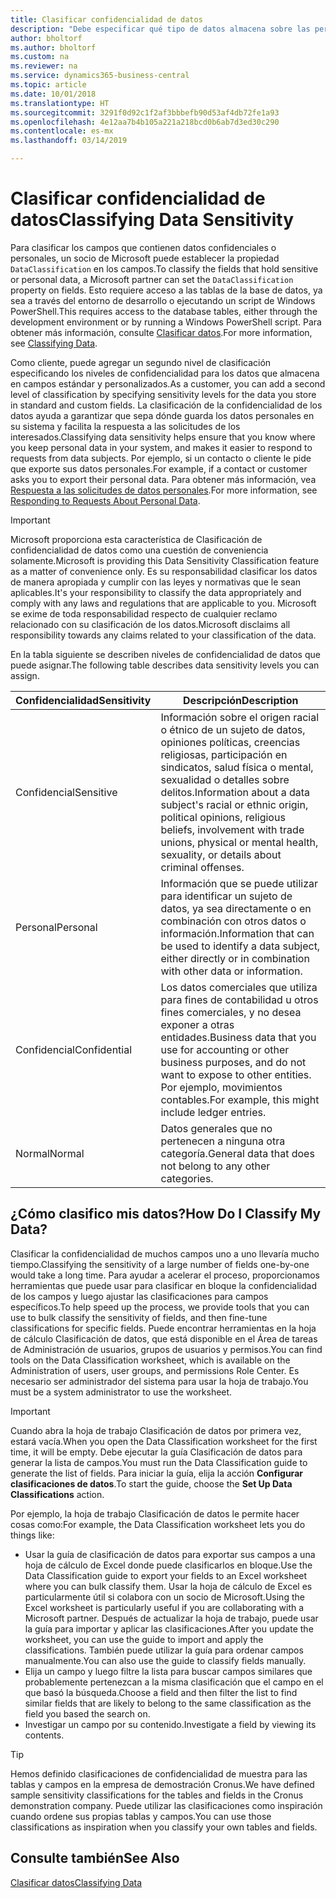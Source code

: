 ```yaml
---
title: Clasificar confidencialidad de datos
description: "Debe especificar qué tipo de datos almacena sobre las personas para que pueda responder a las solicitudes de los asuntos de datos."
author: bholtorf
ms.author: bholtorf
ms.custom: na
ms.reviewer: na
ms.service: dynamics365-business-central
ms.topic: article
ms.date: 10/01/2018
ms.translationtype: HT
ms.sourcegitcommit: 3291f0d92c1f2af3bbbefb90d53af4db72fe1a93
ms.openlocfilehash: 4e12aa7b4b105a221a218bcd0b6ab7d3ed30c290
ms.contentlocale: es-mx
ms.lasthandoff: 03/14/2019

---
```


# <a name="classifying-data-sensitivity"></a><span data-ttu-id="6b97c-103">Clasificar confidencialidad de datos</span><span class="sxs-lookup"><span data-stu-id="6b97c-103">Classifying Data Sensitivity</span></span>
<span data-ttu-id="6b97c-104">Para clasificar los campos que contienen datos confidenciales o personales, un socio de Microsoft puede establecer la propiedad ```DataClassification``` en los campos.</span><span class="sxs-lookup"><span data-stu-id="6b97c-104">To classify the fields that hold sensitive or personal data, a Microsoft partner can set the ```DataClassification``` property on fields.</span></span> <span data-ttu-id="6b97c-105">Esto requiere acceso a las tablas de la base de datos, ya sea a través del entorno de desarrollo o ejecutando un script de Windows PowerShell.</span><span class="sxs-lookup"><span data-stu-id="6b97c-105">This requires access to the database tables, either through the development environment or by running a Windows PowerShell script.</span></span> <span data-ttu-id="6b97c-106">Para obtener más información, consulte [Clasificar datos](https://docs.microsoft.com/en-us/dynamics-nav/classifying-data).</span><span class="sxs-lookup"><span data-stu-id="6b97c-106">For more information, see [Classifying Data](https://docs.microsoft.com/en-us/dynamics-nav/classifying-data).</span></span>  

<span data-ttu-id="6b97c-107">Como cliente, puede agregar un segundo nivel de clasificación especificando los niveles de confidencialidad para los datos que almacena en campos estándar y personalizados.</span><span class="sxs-lookup"><span data-stu-id="6b97c-107">As a customer, you can add a second level of classification by specifying sensitivity levels for the data you store in standard and custom fields.</span></span> <span data-ttu-id="6b97c-108">La clasificación de la confidencialidad de los datos ayuda a garantizar que sepa dónde guarda los datos personales en su sistema y facilita la respuesta a las solicitudes de los interesados.</span><span class="sxs-lookup"><span data-stu-id="6b97c-108">Classifying data sensitivity helps ensure that you know where you keep personal data in your system, and makes it easier to respond to requests from data subjects.</span></span> <span data-ttu-id="6b97c-109">Por ejemplo, si un contacto o cliente le pide que exporte sus datos personales.</span><span class="sxs-lookup"><span data-stu-id="6b97c-109">For example, if a contact or customer asks you to export their personal data.</span></span> <span data-ttu-id="6b97c-110">Para obtener más información, vea [Respuesta a las solicitudes de datos personales](admin-responding-to-requests-about-personal-data.md).</span><span class="sxs-lookup"><span data-stu-id="6b97c-110">For more information, see [Responding to Requests About Personal Data](admin-responding-to-requests-about-personal-data.md).</span></span>

> [!Important]
> <span data-ttu-id="6b97c-111">Microsoft proporciona esta característica de Clasificación de confidencialidad de datos como una cuestión de conveniencia solamente.</span><span class="sxs-lookup"><span data-stu-id="6b97c-111">Microsoft is providing this Data Sensitivity Classification feature as a matter of convenience only.</span></span> <span data-ttu-id="6b97c-112">Es su responsabilidad clasificar los datos de manera apropiada y cumplir con las leyes y normativas que le sean aplicables.</span><span class="sxs-lookup"><span data-stu-id="6b97c-112">It's your responsibility to classify the data appropriately and comply with any laws and regulations that are applicable to you.</span></span> <span data-ttu-id="6b97c-113">Microsoft se exime de toda responsabilidad respecto de cualquier reclamo relacionado con su clasificación de los datos.</span><span class="sxs-lookup"><span data-stu-id="6b97c-113">Microsoft disclaims all responsibility towards any claims related to your classification of the data.</span></span>  

<span data-ttu-id="6b97c-114">En la tabla siguiente se describen niveles de confidencialidad de datos que puede asignar.</span><span class="sxs-lookup"><span data-stu-id="6b97c-114">The following table describes data sensitivity levels you can assign.</span></span>

|<span data-ttu-id="6b97c-115">Confidencialidad</span><span class="sxs-lookup"><span data-stu-id="6b97c-115">Sensitivity</span></span>|<span data-ttu-id="6b97c-116">Descripción</span><span class="sxs-lookup"><span data-stu-id="6b97c-116">Description</span></span>|
|----|----|
|<span data-ttu-id="6b97c-117">Confidencial</span><span class="sxs-lookup"><span data-stu-id="6b97c-117">Sensitive</span></span> | <span data-ttu-id="6b97c-118">Información sobre el origen racial o étnico de un sujeto de datos, opiniones políticas, creencias religiosas, participación en sindicatos, salud física o mental, sexualidad o detalles sobre delitos.</span><span class="sxs-lookup"><span data-stu-id="6b97c-118">Information about a data subject's racial or ethnic origin, political opinions, religious beliefs, involvement with trade unions, physical or mental health, sexuality, or details about criminal offenses.</span></span> |
|<span data-ttu-id="6b97c-119">Personal</span><span class="sxs-lookup"><span data-stu-id="6b97c-119">Personal</span></span> | <span data-ttu-id="6b97c-120">Información que se puede utilizar para identificar un sujeto de datos, ya sea directamente o en combinación con otros datos o información.</span><span class="sxs-lookup"><span data-stu-id="6b97c-120">Information that can be used to identify a data subject, either directly or in combination with other data or information.</span></span>|
|<span data-ttu-id="6b97c-121">Confidencial</span><span class="sxs-lookup"><span data-stu-id="6b97c-121">Confidential</span></span> | <span data-ttu-id="6b97c-122">Los datos comerciales que utiliza para fines de contabilidad u otros fines comerciales, y no desea exponer a otras entidades.</span><span class="sxs-lookup"><span data-stu-id="6b97c-122">Business data that you use for accounting or other business purposes, and do not want to expose to other entities.</span></span> <span data-ttu-id="6b97c-123">Por ejemplo, movimientos contables.</span><span class="sxs-lookup"><span data-stu-id="6b97c-123">For example, this might include ledger entries.</span></span>|
|<span data-ttu-id="6b97c-124">Normal</span><span class="sxs-lookup"><span data-stu-id="6b97c-124">Normal</span></span> | <span data-ttu-id="6b97c-125">Datos generales que no pertenecen a ninguna otra categoría.</span><span class="sxs-lookup"><span data-stu-id="6b97c-125">General data that does not belong to any other categories.</span></span>|

## <a name="how-do-i-classify-my-data"></a><span data-ttu-id="6b97c-126">¿Cómo clasifico mis datos?</span><span class="sxs-lookup"><span data-stu-id="6b97c-126">How Do I Classify My Data?</span></span>
<span data-ttu-id="6b97c-127">Clasificar la confidencialidad de muchos campos uno a uno llevaría mucho tiempo.</span><span class="sxs-lookup"><span data-stu-id="6b97c-127">Classifying the sensitivity of a large number of fields one-by-one would take a long time.</span></span> <span data-ttu-id="6b97c-128">Para ayudar a acelerar el proceso, proporcionamos herramientas que puede usar para clasificar en bloque la confidencialidad de los campos y luego ajustar las clasificaciones para campos específicos.</span><span class="sxs-lookup"><span data-stu-id="6b97c-128">To help speed up the process, we provide tools that you can use to bulk classify the sensitivity of fields, and then fine-tune classifications for specific fields.</span></span> <span data-ttu-id="6b97c-129">Puede encontrar herramientas en la hoja de cálculo Clasificación de datos, que está disponible en el Área de tareas de Administración de usuarios, grupos de usuarios y permisos.</span><span class="sxs-lookup"><span data-stu-id="6b97c-129">You can find tools on the Data Classification worksheet, which is available on the Administration of users, user groups, and permissions Role Center.</span></span> <span data-ttu-id="6b97c-130">Es necesario ser administrador del sistema para usar la hoja de trabajo.</span><span class="sxs-lookup"><span data-stu-id="6b97c-130">You must be a system administrator to use the worksheet.</span></span>

> [!Important]
> <span data-ttu-id="6b97c-131">Cuando abra la hoja de trabajo Clasificación de datos por primera vez, estará vacía.</span><span class="sxs-lookup"><span data-stu-id="6b97c-131">When you open the Data Classification worksheet for the first time, it will be empty.</span></span> <span data-ttu-id="6b97c-132">Debe ejecutar la guía Clasificación de datos para generar la lista de campos.</span><span class="sxs-lookup"><span data-stu-id="6b97c-132">You must run the Data Classification guide to generate the list of fields.</span></span> <span data-ttu-id="6b97c-133">Para iniciar la guía, elija la acción **Configurar clasificaciones de datos**.</span><span class="sxs-lookup"><span data-stu-id="6b97c-133">To start the guide, choose the **Set Up Data Classifications** action.</span></span>

<span data-ttu-id="6b97c-134">Por ejemplo, la hoja de trabajo Clasificación de datos le permite hacer cosas como:</span><span class="sxs-lookup"><span data-stu-id="6b97c-134">For example, the Data Classification worksheet lets you do things like:</span></span>  

* <span data-ttu-id="6b97c-135">Usar la guía de clasificación de datos para exportar sus campos a una hoja de cálculo de Excel donde puede clasificarlos en bloque.</span><span class="sxs-lookup"><span data-stu-id="6b97c-135">Use the Data Classification guide to export your fields to an Excel worksheet where you can bulk classify them.</span></span> <span data-ttu-id="6b97c-136">Usar la hoja de cálculo de Excel es particularmente útil si colabora con un socio de Microsoft.</span><span class="sxs-lookup"><span data-stu-id="6b97c-136">Using the Excel worksheet is particularly useful if you are collaborating with a Microsoft partner.</span></span> <span data-ttu-id="6b97c-137">Después de actualizar la hoja de trabajo, puede usar la guía para importar y aplicar las clasificaciones.</span><span class="sxs-lookup"><span data-stu-id="6b97c-137">After you update the worksheet, you can use the guide to import and apply the classifications.</span></span> <span data-ttu-id="6b97c-138">También puede utilizar la guía para ordenar campos manualmente.</span><span class="sxs-lookup"><span data-stu-id="6b97c-138">You can also use the guide to classify fields manually.</span></span>  
* <span data-ttu-id="6b97c-139">Elija un campo y luego filtre la lista para buscar campos similares que probablemente pertenezcan a la misma clasificación que el campo en el que basó la búsqueda.</span><span class="sxs-lookup"><span data-stu-id="6b97c-139">Choose a field and then filter the list to find similar fields that are likely to belong to the same classification as the field you based the search on.</span></span>  
* <span data-ttu-id="6b97c-140">Investigar un campo por su contenido.</span><span class="sxs-lookup"><span data-stu-id="6b97c-140">Investigate a field by viewing its contents.</span></span>  

> [!Tip]
> <span data-ttu-id="6b97c-141">Hemos definido clasificaciones de confidencialidad de muestra para las tablas y campos en la empresa de demostración Cronus.</span><span class="sxs-lookup"><span data-stu-id="6b97c-141">We have defined sample sensitivity classifications for the tables and fields in the Cronus demonstration company.</span></span> <span data-ttu-id="6b97c-142">Puede utilizar las clasificaciones como inspiración cuando ordene sus propias tablas y campos.</span><span class="sxs-lookup"><span data-stu-id="6b97c-142">You can use those classifications as inspiration when you classify your own tables and fields.</span></span>

## <a name="see-also"></a><span data-ttu-id="6b97c-143">Consulte también</span><span class="sxs-lookup"><span data-stu-id="6b97c-143">See Also</span></span>
[<span data-ttu-id="6b97c-144">Clasificar datos</span><span class="sxs-lookup"><span data-stu-id="6b97c-144">Classifying Data</span></span>](https://docs.microsoft.com/en-us/dynamics-nav/classifying-data)  

